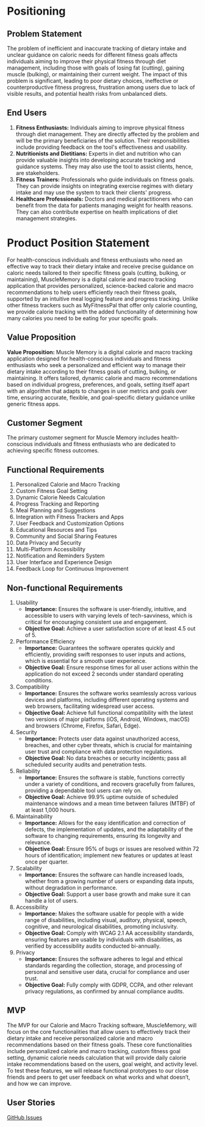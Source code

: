 # Positioning

## Problem Statement
The problem of inefficient and inaccurate tracking of dietary intake and unclear guidance on caloric needs for different fitness goals affects individuals aiming to improve their physical fitness through diet management, including those with goals of losing fat (cutting), gaining muscle (bulking), or maintaining their current weight. The impact of this problem is significant, leading to poor dietary choices, ineffective or counterproductive fitness progress, frustration among users due to lack of visible results, and potential health risks from unbalanced diets.

## End Users
1. **Fitness Enthusiasts:** Individuals aiming to improve physical fitness through diet management. They are directly affected by the problem and will be the primary beneficiaries of the solution. Their responsibilities include providing feedback on the tool's effectiveness and usability.
2. **Nutritionists and Dietitians:** Experts in diet and nutrition who can provide valuable insights into developing accurate tracking and guidance systems. They may also use the tool to assist clients, hence, are stakeholders.
3. **Fitness Trainers:** Professionals who guide individuals on fitness goals. They can provide insights on integrating exercise regimes with dietary intake and may use the system to track their clients' progress.
4. **Healthcare Professionals:** Doctors and medical practitioners who can benefit from the data for patients managing weight for health reasons. They can also contribute expertise on health implications of diet management strategies.

# Product Position Statement
For health-conscious individuals and fitness enthusiasts who need an effective way to track their dietary intake and receive precise guidance on caloric needs tailored to their specific fitness goals (cutting, bulking, or maintaining), MuscleMemory is a digital calorie and macro tracking application that provides personalized, science-backed calorie and macro recommendations to help users efficiently reach their fitness goals, supported by an intuitive meal logging feature and progress tracking. Unlike other fitness trackers such as MyFitnessPal that offer only calorie counting, we provide calorie tracking with the added functionality of determining how many calories you need to be eating for your specific goals.

## Value Proposition
**Value Proposition:** Muscle Memory is a digital calorie and macro tracking application designed for health-conscious individuals and fitness enthusiasts who seek a personalized and efficient way to manage their dietary intake according to their fitness goals of cutting, bulking, or maintaining. It offers tailored, dynamic calorie and macro recommendations based on individual progress, preferences, and goals, setting itself apart with an algorithm that adapts to changes in user metrics and goals over time, ensuring accurate, flexible, and goal-specific dietary guidance unlike generic fitness apps.

## Customer Segment
The primary customer segment for Muscle Memory includes health-conscious individuals and fitness enthusiasts who are dedicated to achieving specific fitness outcomes.

## Functional Requirements
1. Personalized Calorie and Macro Tracking
2. Custom Fitness Goal Setting
3. Dynamic Calorie Needs Calculation
4. Progress Tracking and Reporting
5. Meal Planning and Suggestions
6. Integration with Fitness Trackers and Apps
7. User Feedback and Customization Options
8. Educational Resources and Tips
9. Community and Social Sharing Features
10. Data Privacy and Security
11. Multi-Platform Accessibility
12. Notification and Reminders System
13. User Interface and Experience Design
14. Feedback Loop for Continuous Improvement

## Non-functional Requirements
1. Usability
   - **Importance:** Ensures the software is user-friendly, intuitive, and accessible to users with varying levels of tech-savviness, which is critical for encouraging consistent use and engagement.
   - **Objective Goal:** Achieve a user satisfaction score of at least 4.5 out of 5.
2. Performance Efficiency
   - **Importance:** Guarantees the software operates quickly and efficiently, providing swift responses to user inputs and actions, which is essential for a smooth user experience.
   - **Objective Goal:** Ensure response times for all user actions within the application do not exceed 2 seconds under standard operating conditions.
3. Compatibility
   - **Importance:** Ensures the software works seamlessly across various devices and platforms, including different operating systems and web browsers, facilitating widespread user access.
   - **Objective Goal:** Achieve full functional compatibility with the latest two versions of major platforms (iOS, Android, Windows, macOS) and browsers (Chrome, Firefox, Safari, Edge).
4. Security
   - **Importance:** Protects user data against unauthorized access, breaches, and other cyber threats, which is crucial for maintaining user trust and compliance with data protection regulations.
   - **Objective Goal:** No data breaches or security incidents; pass all scheduled security audits and penetration tests.
5. Reliability
   - **Importance:** Ensures the software is stable, functions correctly under a variety of conditions, and recovers gracefully from failures, providing a dependable tool users can rely on.
   - **Objective Goal:** Achieve 99.9% uptime outside of scheduled maintenance windows and a mean time between failures (MTBF) of at least 1,000 hours.
6. Maintainability
   - **Importance:** Allows for the easy identification and correction of defects, the implementation of updates, and the adaptability of the software to changing requirements, ensuring its longevity and relevance.
   - **Objective Goal:** Ensure 95% of bugs or issues are resolved within 72 hours of identification; implement new features or updates at least once per quarter.
7. Scalability
   - **Importance:** Ensures the software can handle increased loads, whether from a growing number of users or expanding data inputs, without degradation in performance.
   - **Objective Goal:** Support a user base growth and make sure it can handle a lot of users.
8. Accessibility
   - **Importance:** Makes the software usable for people with a wide range of disabilities, including visual, auditory, physical, speech, cognitive, and neurological disabilities, promoting inclusivity.
   - **Objective Goal:** Comply with WCAG 2.1 AA accessibility standards, ensuring features are usable by individuals with disabilities, as verified by accessibility audits conducted bi-annually.
9. Privacy
   - **Importance:** Ensures the software adheres to legal and ethical standards regarding the collection, storage, and processing of personal and sensitive user data, crucial for compliance and user trust.
   - **Objective Goal:** Fully comply with GDPR, CCPA, and other relevant privacy regulations, as confirmed by annual compliance audits.

## MVP
The MVP for our Calorie and Macro Tracking software, MuscleMemory, will focus on the core functionalities that allow users to effectively track their dietary intake and receive personalized calorie and macro recommendations based on their fitness goals. These core functionalities include personalized calorie and macro tracking, custom fitness goal setting, dynamic calorie needs calculation that will provide daily calorie intake recommendations based on the users, goal weight, and activity level. To test these features, we will release functional prototypes to our close friends and peers to get user feedback on what works and what doesn’t, and how we can improve.

## User Stories
[GitHub Issues](https://github.com/nolannewman/cs386-our-project/issues)
